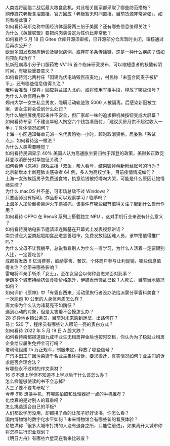 人类或将面临二战后最大粮食危机，对此相关国家都采取了哪些防范措施？  
网传蜂花老板含泪直播，官方回应「老板暂无时间直播，目前货源非常紧张」，如何看待此事？  
如何看待马斯克称中国经济体量将两三倍于美国？还有哪些信息值得关注？  
为什么《英雄联盟》要把纯肉装设定为性价比非常低？  
如何看待 5 月 18 日 Gitee 仓库开源须审核，已开源部分仓库暂时关闭，审核通过后再次公开？  
欧洲多国发现猴痘确诊及疑似病例，或存在多条传播链，这是一种什么疾病？该如何预防和治疗？  
抗新冠病毒小分子口服药物 VV116 首个临床研究发布，可以缩短患者的核酸转阴时间，有哪些重要意义？  
如何看待河北两村庄「因建光伏电站毁百亩麦地」，村民称「未签合同麦子被铲平」，还有哪些信息值得关注？  
俄称会准备「惊喜」回应芬兰加入北约，或将使用军事手段，释放了哪些信号？  
为什么人会惯用右手？  
郑州大学一女生私会男友，隐瞒活动轨迹致 5000 人被隔离，后感染新冠被立案，该女生将会受到什么处罚？  
为什么触控屏使用起来并不安全，但厂家却一味的追求把机械按钮变成大屏幕？  
如何看待专家「不建议年轻人掏空六个钱包凑首付」「建议买房月供不超过收入一半」？具体情况如何？  
上海一小区通知每单元派一名代表购物一小时，超时取消资格，居委称「系试点」，如何看待这一做法？  
为什么人类需要睡觉？  
如何看待民调显示 40% 美国人认为高通胀主要归咎于拜登的政策，美财长正敦促拜登取消部分对华加征关税？  
如何看待《原神》游戏主播「双鱼」帮人看号，结果毁掉萌新粉丝账号的行为？  
北京新增本土新冠肺炎感染者 64 例，多人为高校学生，目前疫情情况如何？  
上海一女孩挨饿男子免费送食物，执意给钱被拒嚎啕大哭，可能是什么原因让她情绪失控？  
为什么 macOS 并不差，可市场总敌不过 Windows？  
只要画师没有标明，作品都可以观察学习 / 临摹吗？  
上海多人加价倒卖离沪火车票被抓，该事件有哪些细节值得关注？起到什么警示作用？  
如何看待 OPPO 在 Reno8 系列上搭载独立 NPU ，这对手机行业来说有什么意义 ？  
如何看待戛纳电影节邀请泽连斯基在开幕式上发表视频讲话？  
南京试点大型商超临期食品进慈善超市，免费发放给困难人员，该举措值得推广吗？  
为什么父母不让我躺平，总说看看别人为什么一直学习，为什么人活着一定要跟别人比，一定要吃苦?  
成都将发放 6 亿消费券，鼓励零售、餐饮、个体商户参与让利促销，哪些信息值得关注？会带来哪些影响？  
雷电将军亲手斩杀「女士」，至冬女皇会以何种姿态来面对此事？  
伊朗多个城市持续抗议食物价格飙升，伊媒表示骚乱已致 1 人死亡，目前当地情况如何？  
如何评价《原神》中「有香自西来」活动里旅行者没办法给派蒙分享香料美食？  
一次能跑 10 公里的人身体素质怎么样？  
唐太宗为什么认为诸葛亮不如魏征？  
遇到心动的对象，但是太害羞不会撩怎么办？  
28 岁异地乡镇公务员，目前对未来感到迷茫，出路何在？  
马上 520 了，程序员有哪些让人眼前一亮的表白方式？  
如何看待 2022 年 5 月 19 日 A 股大跌？  
如何看待南都报道超九成毕业生无租房押金后也按时交租，你认为为了稳就业租房企业给应届生免押金可行吗？  
塔利班组建 15 万正规军，制服未定，释放了哪些信号？  
广汽本田工厂因污染遭千名业主集体投诉、要求搬迁，真实情况如何？业主们的诉求是否合理合法？  
有哪些永不过时的作文素材？  
16 岁不想上学但不知道不上学以后干什么该怎么办？  
怎么样能够使读的书不会忘掉?  
大三了要不要考研呢？  
今年 618 想换手机，有哪些拍照和处理器好一点的手机推荐？  
化妆真的是对别人的尊重吗？  
怎么挑选适合自己的平板?  
人们都说学历没用，却都拼了命的让孩子好好读书，你怎么看？  
国内博物馆的数字化水平如何？未来博物馆会有哪些新的看展体验？  
俞敏洪称「很多大城市打拼的人没有退身之所，只能往前进」，如果离开大城市你将怎样进行职业规划？  
《明日方舟》有哪些六星现在看来比较废？  
